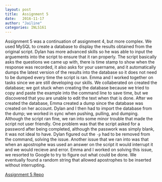 ```yaml
---
layout: post
title:  Assignment 5
date:   2016-11-17 
author: "Jailine"
categories: INLS161
---
```


Assignment 5 was a continuation of assignment 4, but more complex.  We used MySQL to create a database to display the results obtained from the original script.
Dylan has more advanced skills so he was able to input the arguements into the script to ensure that it ran properly. The script basically asks the questions we came up with, there is time stamp to show when the response was recorded, it also asks for your username, and it automatically dumps the latest version of the results into the database so it does not need to be dumped every time the script is ran. 
Emma and I worked together on tasks since we are still developing our skills.  We collaberated on created the database; we got stuck when creating the database because we tried to copy and paste the example into the command line to save time, but we discovered that you are unable to edit the text when that is done.  After we created the database, Emma created a dump since the database was created on her account.  Dylan and I then had to import the database from the dump; we worked in sync when pushing, pulling, and dumping. Although the script ran fine, we ran into some minor trouble that made the script not user friendly.  One problem was that the script asked for a password after being completed, although the passwork was simply blank, it was not ideal to have.  Dylan figured out the `-p` had to be removed from the command, solving the issue.  Another issue that we ran into was that when an apostrophe was used an answer on the script it would interrupt it and we would recieve and error.  Emma and I worked on solving this issue, we resorted to Google to try to figure out what could be done.  We eventually found a random string that allowed apostrophes to be inserted without interrupting.

[Assignment 5 Repo](https://github.com/emmacai/groupsed)
